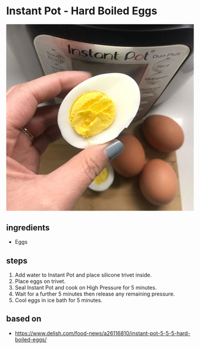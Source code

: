 # Instant Pot - Hard Boiled Eggs

![Instant Pot - Hard Boiled Eggs](images/instant-pot-hard-boiled-eggs.jpeg)

## ingredients

- Eggs

## steps

1. Add water to Instant Pot and place silicone trivet inside.
2. Place eggs on trivet.
3. Seal Instant Pot and cook on High Pressure for 5 minutes.
4. Wait for a further 5 minutes then release any remaining pressure.
5. Cool eggs in ice bath for 5 minutes.

## based on

- https://www.delish.com/food-news/a26116810/instant-pot-5-5-5-hard-boiled-eggs/
